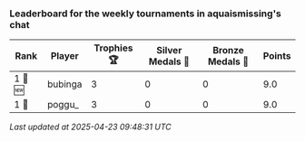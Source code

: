 ### Leaderboard for the weekly tournaments in aquaismissing's chat
| Rank | Player | Trophies 🏆 | Silver Medals 🥈 | Bronze Medals 🥉 | Points |
|------|--------|-------------|------------------|------------------|--------|
| 1 🥇 🆕| bubinga | 3 | 0 | 0 | 9.0 |
| 1 🥇 | poggu_ | 3 | 0 | 0 | 9.0 |

_Last updated at 2025-04-23 09:48:31 UTC_